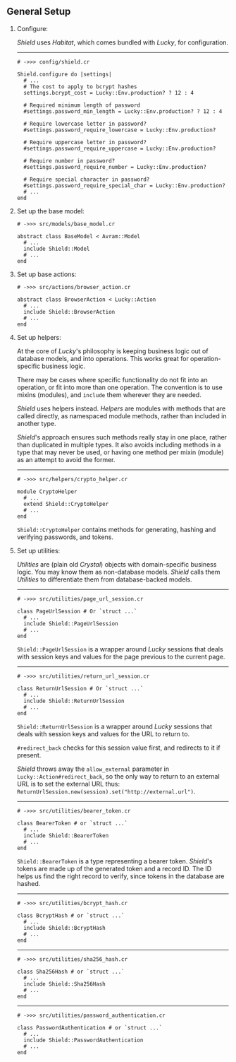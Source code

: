 ## General Setup

1. Configure:

   *Shield* uses *Habitat*, which comes bundled with *Lucky*, for configuration.

   ---
   ```crystal
   # ->>> config/shield.cr

   Shield.configure do |settings|
     # ...
     # The cost to apply to bcrypt hashes
     settings.bcrypt_cost = Lucky::Env.production? ? 12 : 4

     # Required minimum length of password
     #settings.password_min_length = Lucky::Env.production? ? 12 : 4

     # Require lowercase letter in password?
     #settings.password_require_lowercase = Lucky::Env.production?

     # Require uppercase letter in password?
     #settings.password_require_uppercase = Lucky::Env.production?

     # Require number in password?
     #settings.password_require_number = Lucky::Env.production?

     # Require special character in password?
     #settings.password_require_special_char = Lucky::Env.production?
     # ...
   end
   ```

1. Set up the base model:

   ```crystal
   # ->>> src/models/base_model.cr

   abstract class BaseModel < Avram::Model
     # ...
     include Shield::Model
     # ...
   end
   ```

1. Set up base actions:

   ```crystal
   # ->>> src/actions/browser_action.cr

   abstract class BrowserAction < Lucky::Action
     # ...
     include Shield::BrowserAction
     # ...
   end
   ```

1. Set up helpers:

   At the core of *Lucky*'s philosophy is keeping business logic out of database models, and into operations. This works great for operation-specific business logic.

   There may be cases where specific functionality do not fit into an operation, or fit into more than one operation. The convention is to use mixins (modules), and `include` them wherever they are needed.

   *Shield* uses helpers instead. *Helpers* are modules with methods that are called directly, as namespaced module methods, rather than included in another type.

   *Shield*'s approach ensures such methods really stay in one place, rather than duplicated in multiple types. It also avoids including methods in a type that may never be used, or having one method per mixin (module) as an attempt to avoid the former.

   ---
   ```crystal
   # ->>> src/helpers/crypto_helper.cr

   module CryptoHelper
     # ...
     extend Shield::CryptoHelper
     # ...
   end
   ```

   `Shield::CryptoHelper` contains methods for generating, hashing and verifying passwords, and tokens.

1. Set up utilities:

   *Utilities* are (plain old *Crystal*) objects with domain-specific business logic. You may know them as non-database models. *Shield* calls them *Utilities* to differentiate them from database-backed models.

   ---
   ```crystal
   # ->>> src/utilities/page_url_session.cr

   class PageUrlSession # Or `struct ...`
     # ...
     include Shield::PageUrlSession
     # ...
   end
   ```

   `Shield::PageUrlSession` is a wrapper around *Lucky* sessions that deals with session keys and values for the page previous to the current page.

   ---
   ```crystal
   # ->>> src/utilities/return_url_session.cr

   class ReturnUrlSession # Or `struct ...`
     # ...
     include Shield::ReturnUrlSession
     # ...
   end
   ```

   `Shield::ReturnUrlSession` is a wrapper around *Lucky* sessions that deals with session keys and values for the URL to return to.

   `#redirect_back` checks for this session value first, and redirects to it if present.

   *Shield* throws away the `allow_external` parameter in `Lucky::Action#redirect_back`, so the only way to return to an external URL is to set the external URL thus: `ReturnUrlSession.new(session).set("http://external.url")`.

   ---
   ```crystal
   # ->>> src/utilities/bearer_token.cr

   class BearerToken # or `struct ...`
     # ...
     include Shield::BearerToken
     # ...
   end
   ```

   `Shield::BearerToken` is a type representing a bearer token. *Shield*'s tokens are made up of the generated token and a record ID. The ID helps us find the right record to verify, since tokens in the database are hashed.

   ---
   ```crystal
   # ->>> src/utilities/bcrypt_hash.cr

   class BcryptHash # or `struct ...`
     # ...
     include Shield::BcryptHash
     # ...
   end
   ```

   ---
   ```crystal
   # ->>> src/utilities/sha256_hash.cr

   class Sha256Hash # or `struct ...`
     # ...
     include Shield::Sha256Hash
     # ...
   end
   ```

   ---
   ```crystal
   # ->>> src/utilities/password_authentication.cr

   class PasswordAuthentication # or `struct ...`
     # ...
     include Shield::PasswordAuthentication
     # ...
   end
   ```
